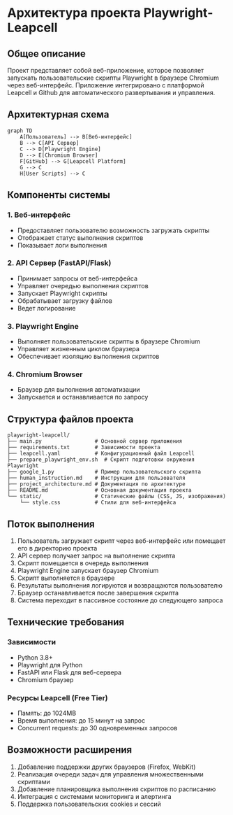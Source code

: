 # Архитектура проекта Playwright-Leapcell

## Общее описание

Проект представляет собой веб-приложение, которое позволяет запускать пользовательские скрипты Playwright в браузере Chromium через веб-интерфейс. Приложение интегрировано с платформой Leapcell и Github для автоматического развертывания и управления.

## Архитектурная схема

```mermaid
graph TD
    A[Пользователь] --> B[Веб-интерфейс]
    B --> C[API Сервер]
    C --> D[Playwright Engine]
    D --> E[Chromium Browser]
    F[GitHub] --> G[Leapcell Platform]
    G --> C
    H[User Scripts] --> C
```

## Компоненты системы

### 1. Веб-интерфейс
- Предоставляет пользователю возможность загружать скрипты
- Отображает статус выполнения скриптов
- Показывает логи выполнения

### 2. API Сервер (FastAPI/Flask)
- Принимает запросы от веб-интерфейса
- Управляет очередью выполнения скриптов
- Запускает Playwright скрипты
- Обрабатывает загрузку файлов
- Ведет логирование

### 3. Playwright Engine
- Выполняет пользовательские скрипты в браузере Chromium
- Управляет жизненным циклом браузера
- Обеспечивает изоляцию выполнения скриптов

### 4. Chromium Browser
- Браузер для выполнения автоматизации
- Запускается и останавливается по запросу

## Структура файлов проекта

```
playwright-leapcell/
├── main.py                 # Основной сервер приложения
├── requirements.txt        # Зависимости проекта
├── leapcell.yaml           # Конфигурационный файл Leapcell
├── prepare_playwright_env.sh  # Скрипт подготовки окружения Playwright
├── google_1.py             # Пример пользовательского скрипта
├── human_instruction.md    # Инструкции для пользователя
├── project_architecture.md # Документация по архитектуре
├── README.md               # Основная документация проекта
└── static/                 # Статические файлы (CSS, JS, изображения)
    └── style.css           # Стили для веб-интерфейса
```

## Поток выполнения

1. Пользователь загружает скрипт через веб-интерфейс или помещает его в директорию проекта
2. API сервер получает запрос на выполнение скрипта
3. Скрипт помещается в очередь выполнения
4. Playwright Engine запускает браузер Chromium
5. Скрипт выполняется в браузере
6. Результаты выполнения логируются и возвращаются пользователю
7. Браузер останавливается после завершения скрипта
8. Система переходит в пассивное состояние до следующего запроса

## Технические требования

### Зависимости
- Python 3.8+
- Playwright для Python
- FastAPI или Flask для веб-сервера
- Chromium браузер

### Ресурсы Leapcell (Free Tier)
- Память: до 1024MB
- Время выполнения: до 15 минут на запрос
- Concurrent requests: до 30 одновременных запросов

## Возможности расширения

1. Добавление поддержки других браузеров (Firefox, WebKit)
2. Реализация очереди задач для управления множественными скриптами
3. Добавление планировщика выполнения скриптов по расписанию
4. Интеграция с системами мониторинга и алертинга
5. Поддержка пользовательских cookies и сессий